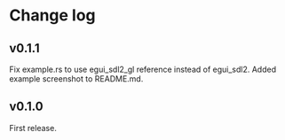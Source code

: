 # Change log

## v0.1.1
Fix example.rs to use egui_sdl2_gl reference instead of egui_sdl2.
Added example screenshot to README.md.

## v0.1.0
First release.